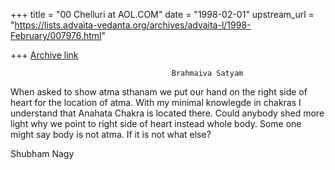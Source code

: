 +++
title = "00 Chelluri at AOL.COM"
date = "1998-02-01"
upstream_url = "https://lists.advaita-vedanta.org/archives/advaita-l/1998-February/007976.html"

+++
[Archive link](https://lists.advaita-vedanta.org/archives/advaita-l/1998-February/007976.html)

                                        Brahmaiva Satyam

When asked to show atma sthanam we put our hand on the right side of heart for
the location of atma.
With my minimal knowlegde in chakras I understand that Anahata Chakra is
located there.
Could anybody shed more light why we point to right side of heart instead
whole body.    Some one might say body is not atma.  If it is not what else?

Shubham                                                           Nagy


